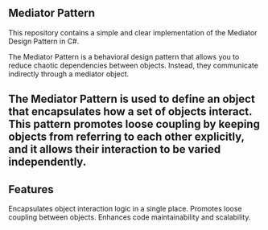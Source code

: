 ## Mediator Pattern

This repository contains a simple and clear implementation of the Mediator Design Pattern in C#. 

The Mediator Pattern is a behavioral design pattern that allows you to reduce chaotic dependencies between objects. Instead, they communicate indirectly through a mediator object.

##  The Mediator Pattern is used to define an object that encapsulates how a set of objects interact. This pattern promotes loose coupling by keeping objects from referring to each other explicitly, and it allows their interaction to be varied independently.

##  Features
Encapsulates object interaction logic in a single place.
Promotes loose coupling between objects.
Enhances code maintainability and scalability.
